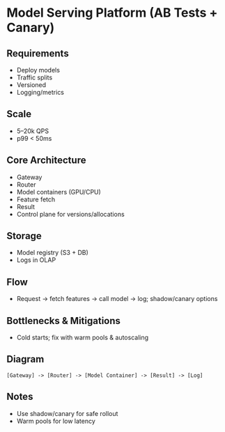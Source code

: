 # Model Serving Platform (AB Tests + Canary)

## Requirements
- Deploy models
- Traffic splits
- Versioned
- Logging/metrics

## Scale
- 5–20k QPS
- p99 < 50ms

## Core Architecture
- Gateway
- Router
- Model containers (GPU/CPU)
- Feature fetch
- Result
- Control plane for versions/allocations

## Storage
- Model registry (S3 + DB)
- Logs in OLAP

## Flow
- Request → fetch features → call model → log; shadow/canary options

## Bottlenecks & Mitigations
- Cold starts; fix with warm pools & autoscaling

## Diagram
```
[Gateway] -> [Router] -> [Model Container] -> [Result] -> [Log]
```

## Notes
- Use shadow/canary for safe rollout
- Warm pools for low latency
